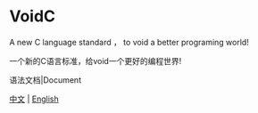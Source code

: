 # VoidC
A new C language standard ， to void a better programing world!

一个新的C语言标准，给void一个更好的编程世界!

语法文档|Document

[中文](./Chinese.md) | [English](./English.md)


